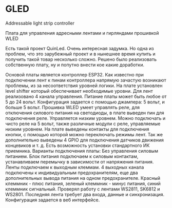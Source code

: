 # GLED
Addressable light strip controller

Плата для управления адресными лентами и гирляндами прошивкой WLED

Есть такой проект QuinLed. Очень интересная задумка. Но одна из проблем, что это зарубежный проект и в нынешнее время купить и получить такой товар несколько сложно.
Решено было реализовать собственную плату, ну и попутно внести кое какие доработки.

Основой платы является контроллер ESP32. Как известно при подключении лент к пинам контроллера напрямую зачастую возникают проблемы, из за несоответствия уровней логики.
На плате установлен level shifter который обеспечивает необходимые уровни.
Для лент реализовано 4 канала управления.
Питание платы может быть любое от 5 до 24 вольт. Конфигурация задается с помощью джампера: 5 вольт, и больше 5 вольт. 
Прошивка WLED умеет управлять реле, для отключения силового питания на светодиоды, в плате выведен пин для подключения реле. Управляется низким уровнем. Можно подключать и чисто реле на 5 вольт, также различные модули с реле, управляемые низким уровнем.
На плате выведены контакты для подключения кнопки, с помощью которой можно переключать режимы лент.
Так же дополнительно выведены 4 GPIO для подключения датчиков движения концевиков и т. д. Есть возможность установки стандартного ИК приемника.
Варианты подключения платы:
Без управления силовым питанием. 
Блок питания подключаем к силовым контактам, устанавливаем перемычку в зависимости от напряжения питания. Ленты подключаем к выходным клеммам. 4 выходных канала подключены к индивидуальным предохранителям, еще два дополнительных вывода питания на одном предохранителе. Красный клеммник - плюс питания, зеленый клеммник - минус питания, синий клеммник сигнальный. Проверял работу с лентами WS2811, SK6812 и WS2801. Последняя лента требует два входа, данные и синхронизация. Конфигурация задается в веб интерфейсе.
